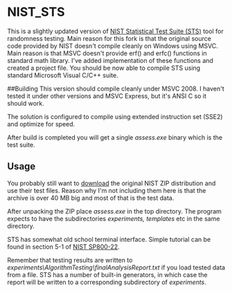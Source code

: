 # NIST_STS

This is a slightly updated version of [NIST Statistical Test Suite (STS)](http://csrc.nist.gov/groups/ST/toolkit/rng/documentation_software.html) tool for randomness testing. Main reason for this fork is that the original source code provided by NIST doesn't compile cleanly on Windows using MSVC. Main reason is that MSVC doesn't provide erf() and erfc() functions in standard math library. I've added implementation of these functions and created a project file. You should be now able to compile STS using standard Microsoft Visual C/C++ suite.

##Building
This version should compile cleanly under MSVC 2008. I haven't tested it under other versions and MSVC Express, but it's ANSI C so it should work.

The solution is configured to compile using extended instruction set (SSE2) and optimize for speed.

After build is completed you will get a single _assess.exe_ binary which is the test suite.

## Usage
You probably still want to [download](http://csrc.nist.gov/groups/ST/toolkit/rng/documentation_software.html) the original NIST ZIP distribution and use their test files. Reason why I'm not including them here is that the archive is over 40 MB big and most of that is the test data.

After unpacking the ZIP place _assess.exe_ in the top directory. The program expects to have the subdirectories _experiments, templates_ etc in the same directory. 

STS has somewhat old school terminal interface. Simple tutorial can be found in section 5-1 of [NIST SP800-22](http://csrc.nist.gov/groups/ST/toolkit/rng/documents/SP800-22rev1a.pdf).

Remember that testing results are written to _experiments\AlgorithmTesting\finalAnalysisReport.txt_ if you load tested data from a file. STS has a number of built-in generators, in which case the report will be written to a corresponding subdirectory of _experiments_.






